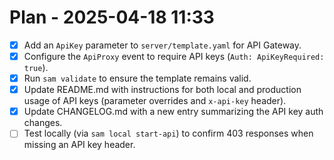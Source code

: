# Plan - 2025-04-18 11:33

- [x] Add an `ApiKey` parameter to `server/template.yaml` for API Gateway.
- [x] Configure the `ApiProxy` event to require API keys (`Auth: ApiKeyRequired: true`).
- [x] Run `sam validate` to ensure the template remains valid.
- [x] Update README.md with instructions for both local and production usage of API keys (parameter overrides and `x-api-key` header).
- [x] Update CHANGELOG.md with a new entry summarizing the API key auth changes.
- [ ] Test locally (via `sam local start-api`) to confirm 403 responses when missing an API key header.